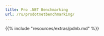 ```yaml
---
title: Pro .NET Benchmarking
url: /ru/prodotnetbenchmarking/
---
```


{{% include "resources/extras/pdnb.md" %}}